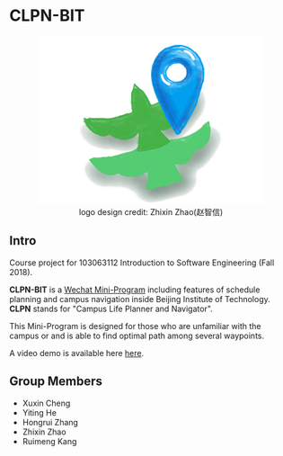 # CLPN-BIT

<p align="center">
  <img src="logo.png" width="400" height="300" /><br>
  logo design credit: Zhixin Zhao(赵智信)
</p>

## Intro

Course project for 103063112 Introduction to Software Engineering (Fall 2018). 

**CLPN-BIT** is a [Wechat Mini-Program](https://mp.weixin.qq.com/cgi-bin/wx) including features of schedule planning and campus navigation inside Beijing Institute of Technology. **CLPN** stands for "Campus Life Planner and Navigator". 

This Mini-Program is designed for those who are unfamiliar with the campus or and is able to find optimal path among several waypoints.

A video demo is available here [here]().

## Group Members

- Xuxin Cheng
- Yiting He
- Hongrui Zhang
- Zhixin Zhao
- Ruimeng Kang





